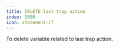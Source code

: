 ```yaml
---
title: DELETE last trap action
index: 5000
icon: statement-if
---
```


To delete variable related to last trap action.

